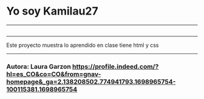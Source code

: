 # Yo soy Kamilau27
---
## 
---
Este proyecto muestra lo aprendido en clase tiene html y css 

--- 
### Autora: Laura Garzon  https://profile.indeed.com/?hl=es_CO&co=CO&from=gnav-homepage&_ga=2.138208502.774941793.1698965754-100115381.1698965754

